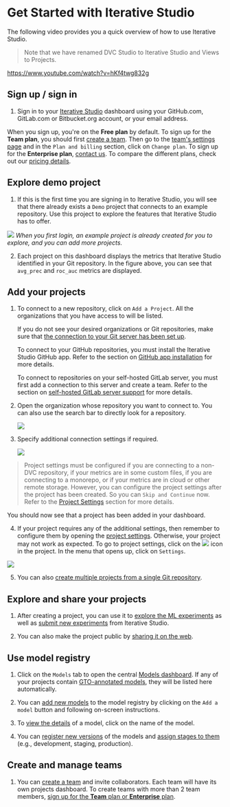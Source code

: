 # Get Started with Iterative Studio

The following video provides you a quick overview of how to use Iterative
Studio.

> Note that we have renamed DVC Studio to Iterative Studio and Views to
> Projects.

https://www.youtube.com/watch?v=hKf4twg832g

## Sign up / sign in

1. Sign in to your [Iterative Studio](https://studio.iterative.ai/) dashboard
   using your GitHub.com, GitLab.com or Bitbucket.org account, or your email
   address.

<admon type="info">

When you sign up, you're on the **Free plan** by default. To sign up for the
**Team plan**, you should first [create a team](/doc/studio/user-guide/teams).
Then go to the [team's settings page](/doc/studio/user-guide/teams#settings) and
in the `Plan and billing` section, click on `Change plan`. To sign up for the
**Enterprise plan**,
[contact us](https://calendly.com/gtm-2/studio-introduction). To compare the
different plans, check out our
[pricing details](https://studio.iterative.ai/pricing).

</admon>

## Explore demo project

1. If this is the first time you are signing in to Iterative Studio, you will
   see that there already exists a `Demo` project that connects to an example
   repository. Use this project to explore the features that Iterative Studio
   has to offer.

![](https://static.iterative.ai/img/studio/login_home_v3.png) _When you first
login, an example project is already created for you to explore, and you can add
more projects._

2. Each project on this dashboard displays the metrics that Iterative Studio
   identified in your Git repository. In the figure above, you can see that
   `avg_prec` and `roc_auc` metrics are displayed.

## Add your projects

1. To connect to a new repository, click on `Add a Project`. All the
   organizations that you have access to will be listed.

    <admon type="info">

   If you do not see your desired organizations or Git repositories, make sure
   that
   [the connection to your Git server has been set up](/doc/studio/user-guide/account-management#git-integrations).

   To connect to your GitHub repositories, you must install the Iterative Studio
   GitHub app. Refer to the section on
   [GitHub app installation](/doc/studio/user-guide/install-github-app) for more
   details.

   To connect to repositories on your self-hosted GitLab server, you must first
   add a connection to this server and create a team. Refer to the section on
   [self-hosted GitLab server support](/doc/studio/user-guide/install-github-app)
   for more details.

    </admon>

2. Open the organization whose repository you want to connect to. You can also
   use the search bar to directly look for a repository.

   ![](https://static.iterative.ai/img/studio/select_repo_v3.png)

3. Specify additional connection settings if required.

   ![](https://static.iterative.ai/img/studio/project_settings.png)

> Project settings must be configured if you are connecting to a non-DVC
> repository, if your metrics are in some custom files, if you are connecting to
> a monorepo, or if your metrics are in cloud or other remote storage. However,
> you can configure the project settings after the project has been created. So
> you can `Skip and Continue` now. Refer to the [Project Settings] section for
> more details.

You should now see that a project has been added in your dashboard.

4. If your project requires any of the additional settings, then remember to
   configure them by opening the [project settings]. Otherwise, your project may
   not work as expected. To go to project settings, click on the
   ![](https://static.iterative.ai/img/studio/view_open_settings_icon.png) icon
   in the project. In the menu that opens up, click on `Settings`.

![](https://static.iterative.ai/img/studio/project_open_settings.png)

5. You can also [create multiple projects from a single Git repository].

## Explore and share your projects

1. After creating a project, you can use it to [explore the ML experiments] as
   well as [submit new experiments] from Iterative Studio.

2. You can also make the project public by [sharing it on the web].

## Use model registry

1. Click on the `Models` tab to open the central
   [Models dashboard](/doc/studio/user-guide/model-registry/view-models#models-dashboard).
   If any of your projects contain [GTO-annotated models], they will be listed
   here automatically.

   [gto-annotated models]: /doc/studio/user-guide/model-registry/add-a-model

2. You can [add new models](/doc/studio/user-guide/model-registry/add-a-model)
   to the model registry by clicking on the `Add a model` button and following
   on-screen instructions.

3. To
   [view the details](/doc/studio/user-guide/model-registry/view-models#model-details-page)
   of a model, click on the name of the model.

4. You can
   [register new versions](/doc/studio/user-guide/model-registry/version-models)
   of the models and
   [assign stages to them](/doc/studio/user-guide/model-registry/assign-stage)
   (e.g., development, staging, production).

## Create and manage teams

1. You can [create a team] and invite collaborators. Each team will have its own
   projects dashboard. To create teams with more than 2 team members, [sign up
   for the **Team** plan or **Enterprise** plan].

[project settings]:
  /doc/studio/user-guide/projects-and-experiments/configure-a-project
[create multiple projects from a single git repository]:
  /doc/studio/user-guide/projects-and-experiments/create-a-project#create-multiple-projects-from-a-single-git-repository
[explore the ml experiments]:
  /doc/studio/user-guide/projects-and-experiments/explore-ml-experiments
[submit new experiments]:
  /doc/studio/user-guide/projects-and-experiments/run-experiments
[sharing it on the web]:
  /doc/studio/user-guide/projects-and-experiments/share-a-project
[create a team]: /doc/studio/user-guide/teams
[sign up for the **team** plan or **enterprise** plan]:
  /doc/studio/user-guide/change-team-plan-and-size
